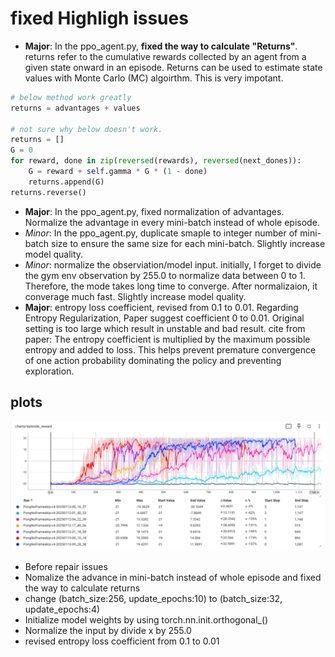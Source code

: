 # fixed Highligh issues

- **Major**: In the ppo_agent.py, **fixed the way to calculate "Returns"**. returns refer to the cumulative rewards collected by an agent from a given state onward in an episode. Returns can be used to estimate state values with Monte Carlo (MC) algoirthm. This is very impotant. 
```python
# below method work greatly
returns = advantages + values

# not sure why below doesn't work. 
returns = []
G = 0
for reward, done in zip(reversed(rewards), reversed(next_dones)):
    G = reward + self.gamma * G * (1 - done)
    returns.append(G)
returns.reverse()
```
- **Major**: In the ppo_agent.py, fixed normalization of advantages. Normalize the advantage in every mini-batch instead of whole episode.
- *Minor*: In the ppo_agent.py, duplicate smaple to integer number of mini-batch size to ensure the same size for each mini-batch. Slightly increase model quality. 
- *Minor*: normalize the observiation/model input. initially, I forget to divide the gym env observation by 255.0 to normalize data between 0 to 1. Therefore, the mode takes long time to converge. After normalizaion, it converage much fast. Slightly increase model quality. 
- **Major**: entropy loss coefficient, revised from 0.1 to 0.01. Regarding Entropy Regularization, Paper suggest coefficient 0 to 0.01. Original setting is too large which result in unstable and bad result. cite from paper: The entropy coefficient is multiplied by the maximum possible entropy and added to loss. This helps prevent premature convergence of one action probability dominating the policy and preventing exploration. 

## plots

![trains history](./fig/train-result-and-algoirthm-tune.png)
- Before repair issues
- Nomalize the advance in mini-batch instead of whole episode and fixed the way to calculate returns
- change (batch_size:256, update_epochs:10) to (batch_size:32, update_epochs:4)
- Initialize model weights by using torch.nn.init.orthogonal_()
- Normalize the input by divide x by 255.0
- revised entropy loss coefficient from 0.1 to 0.01
